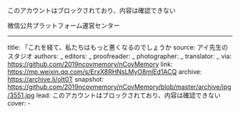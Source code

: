 このアカウントはブロックされており、内容は確認できない

微信公共プラットフォーム運営センター


-------------
title: 「これを経て、私たちはもっと悪くなるのでしょうか
source: アイ先生のスタジオ
authors: _
editors: _
proofreader: _
photographer: _
translator: _
via: https://github.com/2019ncovmemory/nCovMemory
link: https://mp.weixin.qq.com/s/ErxX8RHNsLMyO8mlEd1ACQ
archive: https://archive.li/oIt0T
snapshot: https://github.com/2019ncovmemory/nCovMemory/blob/master/archive/jpg/3551.jpg
lead: このアカウントはブロックされており、内容は確認できない
cover: -
